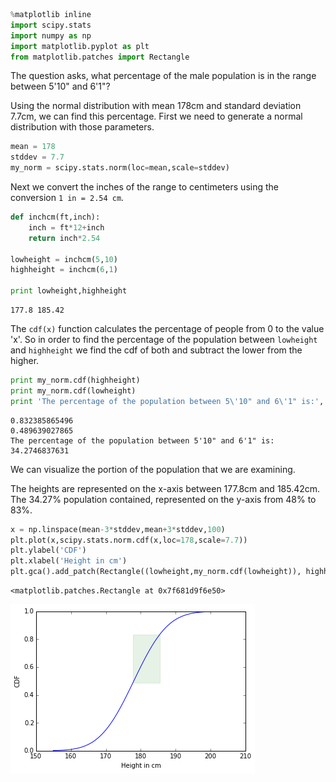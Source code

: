 

```python
%matplotlib inline
import scipy.stats
import numpy as np
import matplotlib.pyplot as plt
from matplotlib.patches import Rectangle
```

The question asks, what percentage of the male population is in the range between 5'10" and 6'1"?<br>

Using the normal distribution with mean 178cm and standard deviation 7.7cm, we can find this percentage.
First we need to generate a normal distribution with those parameters.


```python
mean = 178
stddev = 7.7
my_norm = scipy.stats.norm(loc=mean,scale=stddev)
```

Next we convert the inches of the range to centimeters using the conversion `1 in = 2.54 cm`.


```python
def inchcm(ft,inch):
    inch = ft*12+inch
    return inch*2.54

lowheight = inchcm(5,10)
highheight = inchcm(6,1)

print lowheight,highheight
```

    177.8 185.42


The `cdf(x)` function calculates the percentage of people from 0 to the value 'x'.  So in order to find the percentage of the population between `lowheight` and `highheight` we find the cdf of both and subtract the lower from the higher.


```python
print my_norm.cdf(highheight)
print my_norm.cdf(lowheight)
print 'The percentage of the population between 5\'10" and 6\'1" is:', (my_norm.cdf(highheight) - my_norm.cdf(lowheight))*100
```

    0.832385865496
    0.489639027865
    The percentage of the population between 5'10" and 6'1" is: 34.2746837631


We can visualize the portion of the population that we are examining.<br>

The heights are represented on the x-axis between 177.8cm and 185.42cm.  The 34.27% population contained, represented on the y-axis from 48% to 83%.


```python
x = np.linspace(mean-3*stddev,mean+3*stddev,100)
plt.plot(x,scipy.stats.norm.cdf(x,loc=178,scale=7.7))
plt.ylabel('CDF')
plt.xlabel('Height in cm')
plt.gca().add_patch(Rectangle((lowheight,my_norm.cdf(lowheight)), highheight-lowheight,my_norm.cdf(highheight) - my_norm.cdf(lowheight),color='g',alpha=.1))
```




    <matplotlib.patches.Rectangle at 0x7f681d9f6e50>




![png](output_8_1.png)

